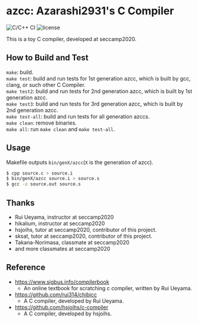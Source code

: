 # azcc: Azarashi2931's C Compiler
![C/C++ CI](https://github.com/azarashi2931/azcc/workflows/C/C++%20CI/badge.svg?branch=master)
![license](https://img.shields.io/github/license/azarashi2931/azcc)

This is a toy C compiler, developed at seccamp2020.

## How to Build and Test
`make`: build.  
`make test`: build and run tests for 1st generation azcc, which is built by gcc, clang, or such other C Compiler.  
`make test2`: build and run tests for 2nd generation azcc, which is built by 1st generation azcc.  
`make test3`: build and run tests for 3rd generation azcc, which is built by 2nd generation azcc.  
`make test-all`: build and run tests for all generation azccs.  
`make clean`: remove binaries.  
`make all`: run `make clean` and `make test-all`.  

## Usage
Makefile outputs `bin/genX/azcc`(`X` is the generation of azcc).  
```sh
$ cpp source.c > source.i
$ bin/genX/azcc source.i > source.s
$ gcc -o source.out source.s
```

## Thanks
+ Rui Ueyama, instructor at seccamp2020
+ hikalium, instructor at seccamp2020
+ hsjoihs, tutor at seccamp2020, contributor of this project.
+ sksat, tutor at seccamp2020, contributor of this project.
+ Takana-Norimasa, classmate at seccamp2020
+ and more classmates at seccamp2020

## Reference
+ https://www.sigbus.info/compilerbook
  + An online textbook for scratching c compiler, written by Rui Ueyama.
+ https://github.com/rui314/chibicc
  + A C compiler, developed by Rui Ueyama.
+ https://github.com/hsjoihs/c-compiler
  + A C compiler, developed by hsjoihs.
